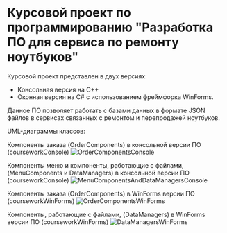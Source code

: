 # Курсовой проект по программированию "Разработка ПО для сервиса по ремонту ноутбуков"
Курсовой проект представлен в двух версиях:
- Консольная версия на С++
- Оконная версия на C# с использованием фреймфорка WinForms.

Данное ПО позволяет работать с базами данных в формате JSON файлов в сервисах связанных с ремонтом и перепродажей ноутбуков. 

UML-диаграммы классов:

Компоненты заказа (OrderComponents) в консольной версии ПО (courseworkConsole)
![OrderComponentsConsole](https://github.com/VictorNagibator/coursework/assets/138112618/44ad3a44-967d-4d8c-aac2-c84226fa0e67)

Компоненты меню и компоненты, работающие с файлами, (MenuComponents и DataManagers) в консольной версии ПО (courseworkConsole)
![MenuComponentsAndDataManagersConsole](https://github.com/VictorNagibator/coursework/assets/138112618/e75a4715-7459-47c1-af6e-8d86d3ce7256)

Компоненты заказа (OrderComponents) в WinForms версии ПО (courseworkWinForms)
![OrderComponentsWinForms](https://github.com/VictorNagibator/coursework/assets/138112618/7cf000c3-12cd-470f-9e95-314c39f0cc33)

Компоненты, работающие с файлами, (DataManagers) в WinForms версии ПО (courseworkWinForms)
![DataManagersWinForms](https://github.com/VictorNagibator/coursework/assets/138112618/9f8ac05f-2644-44e9-b687-bb26c5f63eda)
